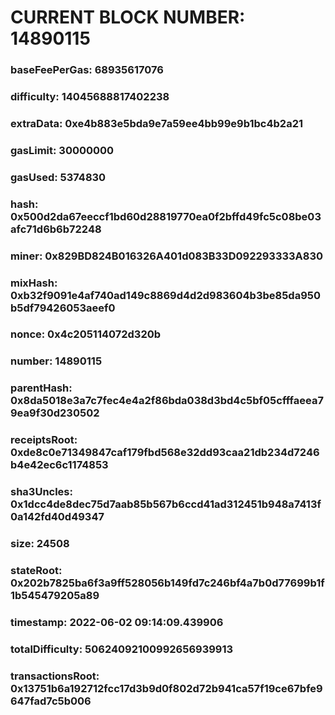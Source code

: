 # CURRENT BLOCK NUMBER: 14890115

### baseFeePerGas: 68935617076
### difficulty: 14045688817402238
### extraData: 0xe4b883e5bda9e7a59ee4bb99e9b1bc4b2a21
### gasLimit: 30000000
### gasUsed: 5374830
### hash: 0x500d2da67eeccf1bd60d28819770ea0f2bffd49fc5c08be03afc71d6b6b72248
### miner: 0x829BD824B016326A401d083B33D092293333A830
### mixHash: 0xb32f9091e4af740ad149c8869d4d2d983604b3be85da950b5df79426053aeef0
### nonce: 0x4c205114072d320b
### number: 14890115
### parentHash: 0x8da5018e3a7c7fec4e4a2f86bda038d3bd4c5bf05cfffaeea79ea9f30d230502
### receiptsRoot: 0xde8c0e71349847caf179fbd568e32dd93caa21db234d7246b4e42ec6c1174853
### sha3Uncles: 0x1dcc4de8dec75d7aab85b567b6ccd41ad312451b948a7413f0a142fd40d49347
### size: 24508
### stateRoot: 0x202b7825ba6f3a9ff528056b149fd7c246bf4a7b0d77699b1f1b545479205a89
### timestamp: 2022-06-02 09:14:09.439906
### totalDifficulty: 50624092100992656939913
### transactionsRoot: 0x13751b6a192712fcc17d3b9d0f802d72b941ca57f19ce67bfe9647fad7c5b006
